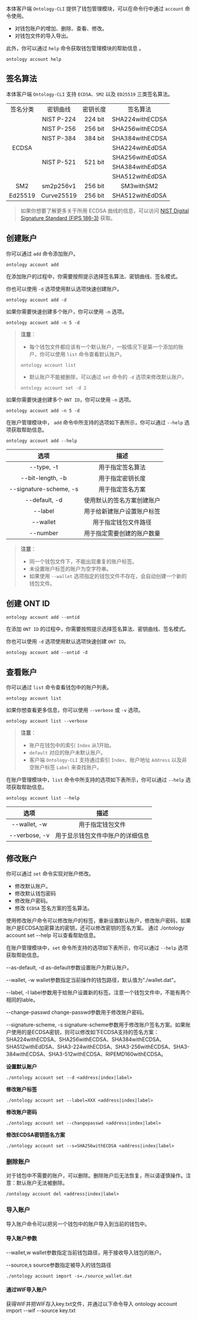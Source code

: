 
本体客户端 `Ontology-CLI` 提供了钱包管理模块，可以在命令行中通过 `account` 命令使用。

- 对钱包账户的增加、删除、查看、修改。
- 对钱包文件的导入导出。

此外，你可以通过 `help` 命令获取钱包管理模块的帮助信息 。

```shell
ontology account help
```

## 签名算法

本体客户端 `Ontology-CLI` 支持 `ECDSA`、`SM2` 以及 `ED25519` 三类签名算法。

<table cellspacing=0>
    <tr>
        <td align="center" style=min-width:50px>签名分类</td>
        <td align="center" style=min-width:50px>密钥曲线</td>
        <td align="center" style=min-width:50px>密钥长度</td>
        <td align="center" style=min-width:50px>签名算法</td>
    </tr>
    <tr>
        <td align="center" style=min-width:50px rowspan="8">ECDSA</td>
    </tr>
    <tr>
        <td align="center" style=min-width:50px>NIST P-224</td>
        <td align="center" style=min-width:50px>224 bit</td>
        <td align="center" style=min-width:50px>SHA224withECDSA</td>
    </tr>
    <tr>
        <td align="center" style=min-width:50px>NIST P-256</td>
        <td align="center" style=min-width:50px>256 bit</td>
        <td align="center" style=min-width:50px>SHA256withECDSA</td>
    </tr>
    <tr>
        <td align="center" style=min-width:50px>NIST P-384</td>
        <td align="center" style=min-width:50px>384 bit</td>
        <td align="center" style=min-width:50px>SHA384withECDSA</td>
    </tr>
    <tr>
        <td align="center" style=min-width:50px rowspan="4">NIST P-521</td>
        <td align="center" style=min-width:50px rowspan="4">521 bit</td>
        <td align="center" style=min-width:50px>SHA224withEdDSA</td>
    </tr>
    <tr>
        <td align="center" style=min-width:50px>SHA256withEdDSA</td>
    </tr>
    <tr>
        <td align="center" style=min-width:50px>SHA384withEdDSA</td>
    </tr>
    <tr>
        <td align="center" style=min-width:50px>SHA512withEdDSA</td>
    </tr>
    <tr>
        <td align="center" style=min-width:50px>SM2</td>
        <td align="center" style=min-width:50px>sm2p256v1</td>
        <td align="center" style=min-width:50px>256 bit</td>
        <td align="center" style=min-width:50px>SM3withSM2</td>
    </tr>
    <tr>
        <td align="center" style=min-width:50px>Ed25519</td>
        <td align="center" style=min-width:50px>Curve25519</td>
        <td align="center" style=min-width:50px>256 bit</td>
        <td align="center" style=min-width:50px>SHA512withEdDSA</td>
    </tr>
</table>

> 如果你想要了解更多关于所用 ECDSA 曲线的信息，可以访问 [NIST Digital Signature Standard (FIPS 186-3)](https://csrc.nist.gov/csrc/media/publications/fips/186/3/archive/2009-06-25/documents/fips_186-3.pdf) 获取。

## 创建账户

你可以通过 `add` 命令添加账户。

```shell
ontology account add
```

在添加账户的过程中，你需要按照提示选择签名算法、密钥曲线、签名模式。

你也可以使用 `-d` 选项使用默认选项快速创建账户。

```shell
ontology account add -d
```

如果你需要快速创建多个账户，你可以使用 `-n` 选项。

```shell
ontology account add -n 5 -d
```

> **注意**：
> - 每个钱包文件都应该有一个默认账户，一般情况下是第一个添加的账户，你可以使用 `list` 命令查看默认账户。
>```shell
>ontology account list
>```
> - 默认账户不能被删除，可以通过 `set` 命令的 `-d` 选项来修改默认账户。
>```shell
>ontology account set -d 2
>```

如果你需要快速创建多个 `ONT ID`，你可以使用 `-n` 选项。

```shell
ontology account add -n 5 -d
```

在账户管理模块中， `add` 命令中所支持的选项如下表所示，你可以通过 `--help` 选项获取帮助信息。

```shell
ontology account add --help
```

|          选项          |            描述            |
| :--------------------: | :------------------------: |
|       --type, -t       |      用于指定签名算法      |
|    --bit-length, -b    |      用于指定密钥长度      |
| --signature-scheme, -s |      用于指定签名方案      |
|     --default, -d      | 使用默认的签名方案创建账户 |
|        --label         | 用于给新建账户设置账户标签 |
|        --wallet        |    用于指定钱包文件路径    |
|        --number        | 用于指定需要创建的账户数量 |

> **注意**：
> - 同一个钱包文件下，不能出现重复的账户标签。
> - 未设置账户标签的账户为空字符串。
> - 如果使用 `--wallet` 选项指定的钱包文件不存在，会自动创建一个新的钱包文件。

## 创建 ONT ID

```shell
ontology account add --ontid
```

在添加 `ONT ID` 的过程中，你需要按照提示选择签名算法、密钥曲线、签名模式。

你也可以使用 `-d` 选项使用默认选项快速创建 `ONT ID`。

```shell
ontology account add --ontid -d
```

## 查看账户

你可以通过 `list` 命令查看钱包中的账户列表。

```shell
ontology account list
```

如果你想查看更多信息，你可以使用 `--verbose` 或 `-v` 选项。

```shell
ontology account list --verbose
```

> **注意**：
> - 账户在钱包中的索引 `Index` 从1开始。
> - `default` 对应的账户未默认账户。
> - 客户端 `Ontology-CLI` 支持通过索引 `Index`、账户地址 `Address` 以及非空账户标签 `Label` 来查找账户。

在账户管理模块中，`list` 命令中所支持的选项如下表所示，你可以通过 `--help` 选项获取帮助信息。

```shell
ontology account list --help
```

|     选项      |               描述               |
| :-----------: | :------------------------------: |
| --wallet, -w  |         用于指定钱包文件         |
| --verbose, -v | 用于显示钱包文件中账户的详细信息 |

## 修改账户

你可以通过 `set` 命令实现对账户修改。

- 修改默认账户。
- 修改默认钱包密码
- 修改账户密码。
- 修改 `ECDSA` 签名方案的签名算法。

使用修改账户命令可以修改账户的标签，重新设置默认账户，修改账户密码，如果账户是ECDSA加密算法的密钥，还可以修改密钥的签名方案。
通过 ./ontology account set --help 可以查看帮助信息。

在账户管理模块中，`set` 命令所支持的选项如下表所示，你可以通过 `--help` 选项获取帮助信息。

--as-default, -d
as-default参数设置账户为默认账户。

--wallet, -w
wallet参数指定当前操作的钱包路径，默认值为"./wallet.dat"。

--label, -l
label参数用于给账户设置新的标签。注意一个钱包文件中，不能有两个相同的lable。

--change-passwd
change-passwd参数用于修改账户密码。

--signature-scheme, -s
signature-scheme参数用于修改账户签名方案。如果账户使用的是ECDSA密钥，则可以修改如下ECDSA支持的签名方案：SHA224withECDSA、SHA256withECDSA、SHA384withECDSA、SHA512withEdDSA、SHA3-224withECDSA、SHA3-256withECDSA、SHA3-384withECDSA、SHA3-512withECDSA、RIPEMD160withECDSA。

**设置默认账户**

```
./ontology account set --d <address|index|label>
```
**修改账户标签**

```
./ontology account set --label=XXX <address|index|label>
```
**修改账户密码**

```
./ontology account set --changepasswd <address|index|label>
```

**修改ECDSA密钥签名方案**

```
./ontology account set --s=SHA256withECDSA <address|index|label>
```
### 删除账户

对于钱包中不需要的账户，可以删除。删除账户后无法恢复，所以请谨慎操作。注意：默认账户无法被删除。

```
/ontology account del <address|index|label>
```
### 导入账户

导入账户命令可以把另一个钱包中的账户导入到当前的钱包中。

#### 导入账户参数

--wallet,w
wallet参数指定当前钱包路径，用于接收导入钱包的账户。

--source,s
source参数指定被导入的钱包路径

```
./ontology account import -s=./source_wallet.dat
```

#### 通过WIF导入账户
获得WIF并把WIF存入key.txt文件，并通过以下命令导入
ontology account import --wif --source key.txt